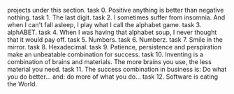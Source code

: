 projects under this section.
task 0. Positive anything is better than negative nothing.
task 1. The last digit.
task 2. I sometimes suffer from insomnia. And when I can't fall asleep, I play what I call the alphabet game.
task 3. alphABET.
task 4. When I was having that alphabet soup, I never thought that it would pay off.
task 5. Numbers.
task 6. Numberz.
task 7. Smile in the mirror.
task 8. Hexadecimal.
task 9. Patience, persistence and perspiration make an unbeatable combination for success.
task 10. Inventing is a combination of brains and materials. The more brains you use, the less material you need.
task 11. The success combination in business is: Do what you do better... and: do more of what you do...
task 12. Software is eating the World.
